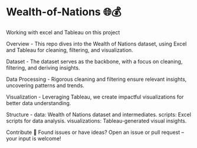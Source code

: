 # Wealth-of-Nations 🌐💰
Working with excel and Tableau on this project

Overview -
This repo dives into the Wealth of Nations dataset, using Excel and Tableau for cleaning, filtering, and visualization.

Dataset -
The dataset serves as the backbone, with a focus on cleaning, filtering, and deriving insights.

Data Processing -
Rigorous cleaning and filtering ensure relevant insights, uncovering patterns and trends.

Visualization -
Leveraging Tableau, we create impactful visualizations for better data understanding.

Structure -
data: Wealth of Nations dataset and intermediates.
scripts: Excel scripts for data analysis.
visualizations: Tableau-generated visual insights.

Contribute 🚀
Found issues or have ideas? Open an issue or pull request – your input is welcome!
